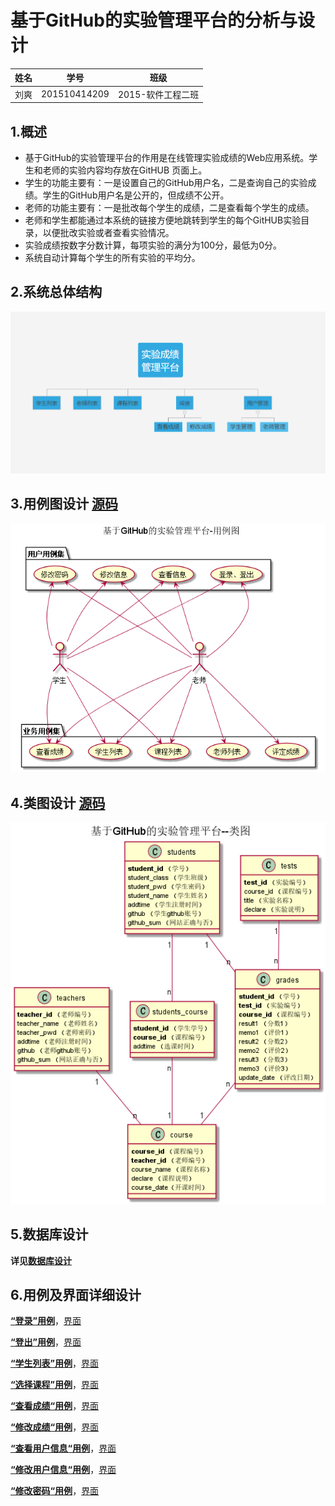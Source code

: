 #  基于GitHub的实验管理平台的分析与设计

| 姓名 |     学号     |       班级        |
| :--: | :----------: | :---------------: |
| 刘爽 | 201510414209 | 2015-软件工程二班 |

##  1.概述

- 基于GitHub的实验管理平台的作用是在线管理实验成绩的Web应用系统。学生和老师的实验内容均存放在GitHUB 页面上。
- 学生的功能主要有：一是设置自己的GitHub用户名，二是查询自己的实验成绩。学生的GitHub用户名是公开的，但成绩不公开。
- 老师的功能主要有：一是批改每个学生的成绩，二是查看每个学生的成绩。
- 老师和学生都能通过本系统的链接方便地跳转到学生的每个GitHUB实验目录，以便批改实验或者查看实验情况。
- 实验成绩按数字分数计算，每项实验的满分为100分，最低为0分。
- 系统自动计算每个学生的所有实验的平均分。

## 2.系统总体结构

![](images/系统总体结构.png)

## 3.用例图设计   [源码](src/usercase.puml)

![](images/用例图.png)

## 4.类图设计  [源码](src/class.puml) 

![](images/类图.png)



## 5.数据库设计

**详见[数据库设计](数据库设计.md)**

## 6.用例及界面详细设计

[**“登录”用例**](./用例/登录.md)，[界面](https://sh5-ang-liu.github.io/is_analysis/test6/ui/登录.html)

[**“登出”用例**](./用例/登出.md)，[界面](https://sh5-ang-liu.github.io/is_analysis/test6/ui/index.html)

[**“学生列表”用例**](./用例/学生列表.md)，[界面](https://sh5-ang-liu.github.io/is_analysis/test6/ui/学生表.html)

[**“选择课程”用例**](./用例/选择课程.md)，[界面](https://sh5-ang-liu.github.io/is_analysis/test6/ui/选课.html)

[**“查看成绩“用例**](./用例/查看成绩.md)，[界面](https://sh5-ang-liu.github.io/is_analysis/test6/ui/查看成绩.html)

[**“修改成绩“用例**](./用例/修改成绩.md)，[界面](https://sh5-ang-liu.github.io/is_analysis/test6/ui/评定成绩.html)

[**“查看用户信息“用例**](./用例/查看用户信息.md)，[界面](https://sh5-ang-liu.github.io/is_analysis/test6/ui/查看用户信息.html)

[**“修改用户信息“用例**](./用例/修改用户信息.md)，[界面](https://sh5-ang-liu.github.io/is_analysis/test6/ui/修改用户信息.html)

[**“修改密码“用例**](./用例/修改密码.md)，[界面](https://sh5-ang-liu.github.io/is_analysis/test6/ui/修改密码.html)

